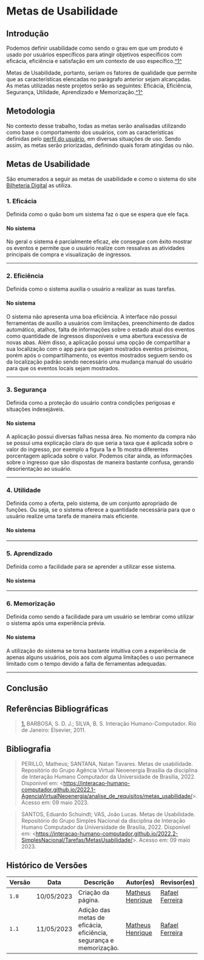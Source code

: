 # Metas de Usabilidade

## Introdução

Podemos definir usabilidade como sendo o grau em que um produto é usado por usuários específicos para atingir objetivos específicos com eficácia, eficiência e satisfação em um contexto de uso específico.<a id="anchor_1" href="#REF1">^1^</a>

Metas de Usabilidade, portanto, seriam os fatores de qualidade que permite que as características elencadas no parágrafo anterior sejam alcançadas. As metas utilizadas neste projetos serão as seguintes: Eficácia, Eficiência, Segurança, Utilidade, Aprendizado e Memorização.<a id="anchor_1" href="#REF1">^1^</a>

## Metodologia

No contexto desse trabalho, todas as metas serão analisadas utilizando como base o comportamento dos usuários, com as características definidas pelo [perfil do usuário](../analise-de-requisitos/perfil-usuario.md), em diversas situações de uso. Sendo assim, as metas serão priorizadas, definindo quais foram atingidas ou não.

## Metas de Usabilidade

São enumerados a seguir as metas de usabilidade e como o sistema do site [Bilheteria Digital](https://www.bilheteriadigital.com/) as utiliza.

### 1. Eficácia

Definida como o quão bom um sistema faz o que se espera que ele faça.

#### No sistema

No geral o sistema é parcialmente eficaz, ele consegue com êxito mostrar os eventos e permite que o usuário realize com ressalvas as atividades principais de compra e visualização de ingressos.

<hr>

### 2. Eficiência

Definida como o sistema auxilia o usuário a realizar as suas tarefas.

#### No sistema

O sistema não apresenta uma boa eficiência. A interface não possui ferramentas de auxílio a usuários com limitações, preenchimento de dados automático, atalhos, falta de informações sobre o estado atual dos eventos como quantidade de ingressos disponíveis e uma abertura excessiva de novas abas. Além disso, a aplicação possui uma opção de compartilhar a sua localização com o app para que sejam mostrados eventos próximos, porém após o compartilhamento, os eventos mostrados seguem sendo os da localização padrão sendo necessário uma mudança manual do usuário para que os eventos locais sejam mostrados.

<hr>

### 3. Segurança

Definida como a proteção do usuário contra condições perigosas e situações indesejáveis.

#### No sistema

A aplicação possui diversas falhas nessa área. No momento da compra não se possui uma explicação clara do que seria a taxa que é aplicada sobre o valor do ingresso, por exemplo a figura 1a e 1b mostra diferentes porcentagem aplicada sobre o valor. Podemos citar ainda, as informações sobre o ingresso que são dispostas de maneira bastante confusa, gerando desorientação ao usuário.

<hr>

### 4. Utilidade

Definida como a oferta, pelo sistema, de um conjunto apropriado de funções. Ou seja, se o sistema oferece a quantidade necessária para que o usuário realize uma tarefa de maneira mais eficiente.

#### No sistema

<hr>

### 5. Aprendizado

Definida como a facilidade para se aprender a utilizar esse sistema.

#### No sistema

<hr>

### 6. Memorização

Definida como sendo a facilidade para um usuário se lembrar como utilizar o sistema após uma experiência prévia.

#### No sistema

A utilização do sistema se torna bastante intuitiva com a experiência de apenas alguns usuários, pois aos com alguma limitações o uso permanece limitado com o tempo devido a falta de ferramentas adequadas.

<hr>

## Conclusão

## Referências Bibliográficas

> <a id="REF1" href="#anchor_1">1.</a> BARBOSA, S. D. J.; SILVA, B. S. Interação Humano-Computador. Rio de Janeiro: Elsevier, 2011.

## Bibliografia

> PERILLO, Matheus; SANTANA, Natan Tavares. Metas de usabilidade. Repositório do Grupo Agência Virtual Neoenergia Brasília da disciplina de Interação Humano Computador da Universidade de Brasília, 2022. Disponível em: <<https://interacao-humano-computador.github.io/2022.1-AgenciaVirtualNeoenergia/analise_de_requisitos/metas_usabilidade/>>. Acesso em: 09 maio 2023.

> SANTOS, Eduardo Schuindt; VAS, João Lucas. Metas de Usabilidade. Repositório do Grupo Simples Nacional da disciplina de Interação Humano Computador da Universidade de Brasília, 2022. Disponível em: <<https://interacao-humano-computador.github.io/2022.2-SimplesNacional/Tarefas/MetasUsabilidade/>>. Acesso em: 09 maio 2023.

## Histórico de Versões

| Versão | Data       | Descrição                                                          | Autor(es)                                        | Revisor(es)                                      |
| ------ | ---------- | ------------------------------------------------------------------ | ------------------------------------------------ | ------------------------------------------------ |
| `1.0`  | 10/05/2023 | Criação da página.                                                 | [Matheus Henrique](https://github.com/mathonaut) | [Rafael Ferreira](https://github.com/RafaelCLG0) |
| `1.1`  | 11/05/2023 | Adição das metas de eficácia, eficiência, segurança e memorização. | [Matheus Henrique](https://github.com/mathonaut) | [Rafael Ferreira](https://github.com/RafaelCLG0) |
